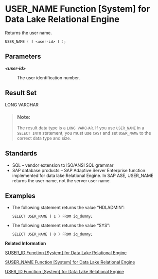 <!-- loioa58dbf3184f21015b67ac2deee9f7081 -->

# USER\_NAME Function \[System\] for Data Lake Relational Engine

Returns the user name.



```
USER_NAME ( [ <user-id> ] );
```



<a name="loioa58dbf3184f21015b67ac2deee9f7081__iq_refbb_1290"/>

## Parameters


<dl>
<dt><b>

*<user-id\>*

</b></dt>
<dd>

The user identification number.



</dd>
</dl>



## Result Set

LONG VARCHAR

> ### Note:  
> The result data type is a `LONG VARCHAR`. If you use `USER_NAME` in a `SELECT INTO` statement, you must use `CAST` and set `USER_NAME` to the correct data type and size.



<a name="loioa58dbf3184f21015b67ac2deee9f7081__iq_refbb_1293"/>

## Standards

-   SQL – vendor extension to ISO/ANSI SQL grammar
-   SAP database products – SAP Adaptive Server Enterprise function implemented for data lake Relational Engine. In SAP ASE, USER\_NAME returns the user name, not the server user name.



<a name="loioa58dbf3184f21015b67ac2deee9f7081__iq_refbb_1292"/>

## Examples

-   The following statement returns the value “HDLADMIN”:

    ```
    SELECT USER_NAME ( 1 ) FROM iq_dummy;
    ```

-   The following statement returns the value “SYS”:

    ```
    SELECT USER_NAME ( 0 ) FROM iq_dummy;
    ```


**Related Information**  


[SUSER\_ID Function \[System\] for Data Lake Relational Engine](suser-id-function-system-for-data-lake-relational-engine-a5892d8.md "Returns an integer user identification number.")

[SUSER\_NAME Function \[System\] for Data Lake Relational Engine](suser-name-function-system-for-data-lake-relational-engine-a589ad8.md "Returns the user name.")

[USER\_ID Function \[System\] for Data Lake Relational Engine](user-id-function-system-for-data-lake-relational-engine-a58d3ba.md "Returns an integer user identification number.")

